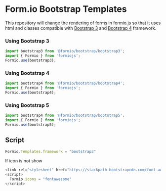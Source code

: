 # Form.io Bootstrap Templates

This repository will change the rendering of forms in formio.js so that it uses html and classes compatible with [Bootstrap 3](https://getbootstrap.com/docs/3.4/) and [Bootstrap 4](https://getbootstrap.com/docs/4.6/getting-started/introduction/) framework. 

### Using Bootstrap 3

```javascript
import bootstrap3 from '@formio/bootstrap/bootstrap3';
import { Formio } from 'formiojs';
Formio.use(bootstrap3);
```
### Using Bootstrap 4

```javascript
import bootstrap4 from '@formio/bootstrap/bootstrap4';
import { Formio } from 'formiojs';
Formio.use(bootstrap4);
```

### Using Bootstrap 5

```javascript
import bootstrap4 from '@formio/bootstrap/bootstrap5';
import { Formio } from 'formiojs';
Formio.use(bootstrap5);
```

## Script


```javascript
Formio.Templates.framework = "bootstrap3"
```
If icon is not show

```javascript
<link rel="stylesheet" href="https://stackpath.bootstrapcdn.com/font-awesome/4.7.0/css/font-awesome.min.css">
<script>
  Formio.icons = "fontawesome"
</script>
```
